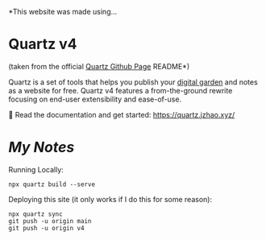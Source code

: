 *This website was made using... 
# Quartz v4
(taken from the official [Quartz Github Page](https://github.com/jackyzha0/quartz) README*)

Quartz is a set of tools that helps you publish your [digital garden](https://jzhao.xyz/posts/networked-thought) and notes as a website for free. Quartz v4 features a from-the-ground rewrite focusing on end-user extensibility and ease-of-use.

🔗 Read the documentation and get started: https://quartz.jzhao.xyz/

# *My Notes*

Running Locally:  
```
npx quartz build --serve
```

Deploying this site (it only works if I do this for some reason):  
```shell=
npx quartz sync
git push -u origin main 
git push -u origin v4
```